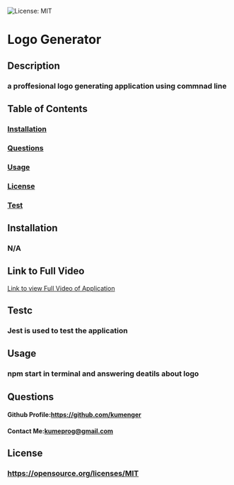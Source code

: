  ![License: MIT](https://img.shields.io/badge/License-MIT-yellow.svg)
  # Logo Generator
   ## Description
 ### a proffesional logo generating application using commnad line
  ## Table of Contents
  ### [Installation](https://github.com/kumenger/logo-creater#installation)
 ### [Questions](https://github.com/kumenger/logo-creater#questions)
 ### [Usage](https://github.com/kumenger/logo-creater#usage)
 ### [License](https://github.com/kumenger/logo-creater#license)
 ### [Test](https://github.com/kumenger/logo-creater#test)
  ## Installation
 ### N/A
 ## Link to Full Video
[Link to view Full Video of Application](https://drive.google.com/file/d/1sx5FW1GkS3tMAtoKDTq4plNOO57datc4/view)




 ## Testc
 ### Jest is used to test the application
   ## Usage
 ### npm start in terminal and answering deatils about logo 
  ## Questions
   #### Github Profile:https://github.com/kumenger
   #### Contact Me:kumeprog@gmail.com
 ## License
 ### https://opensource.org/licenses/MIT
